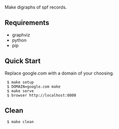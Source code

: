 Make digraphs of spf records.

Requirements
------------

 - graphviz
 - python
 - pip


Quick Start
-----------

Replace google.com with a domain of your choosing.

```
 $ make setup
 $ DOMAIN=google.com make
 $ make serve
 $ browser http://localhost:8000
```

Clean
-----

```
 $ make clean
```
